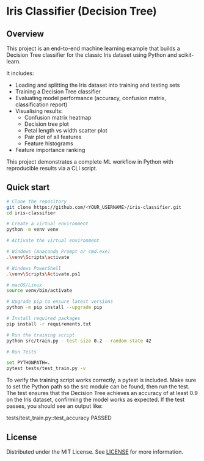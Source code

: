 # Iris Classifier (Decision Tree)

## Overview
This project is an end-to-end machine learning example that builds a Decision Tree classifier for the classic Iris dataset using Python and scikit-learn.  

It includes:

- Loading and splitting the Iris dataset into training and testing sets
- Training a Decision Tree classifier
- Evaluating model performance (accuracy, confusion matrix, classification report)
- Visualising results:
  - Confusion matrix heatmap
  - Decision tree plot
  - Petal length vs width scatter plot
  - Pair plot of all features
  - Feature histograms
- Feature importance ranking

This project demonstrates a complete ML workflow in Python with reproducible results via a CLI script.

## Quick start
```bash
# Clone the repository
git clone https://github.com/<YOUR_USERNAME>/iris-classifier.git
cd iris-classifier

# Create a virtual environment
python -m venv venv

# Activate the virtual environment

# Windows (Anaconda Prompt or cmd.exe)
.\venv\Scripts\activate

# Windows PowerShell
.\venv\Scripts\Activate.ps1

# macOS/Linux
source venv/bin/activate

# Upgrade pip to ensure latest versions
python -m pip install --upgrade pip

# Install required packages
pip install -r requirements.txt

# Run the training script
python src/train.py --test-size 0.2 --random-state 42

# Run Tests

set PYTHONPATH=.
pytest tests/test_train.py -v
```
To verify the training script works correctly, a pytest is included. Make sure to set the Python path so the src module can be found, then run the test.
The test ensures that the Decision Tree achieves an accuracy of at least 0.9 on the Iris dataset, confirming the model works as expected. If the test passes, you should see an output like:

tests/test_train.py::test_accuracy PASSED

## License
Distributed under the MIT License. See [LICENSE](LICENSE) for more information.